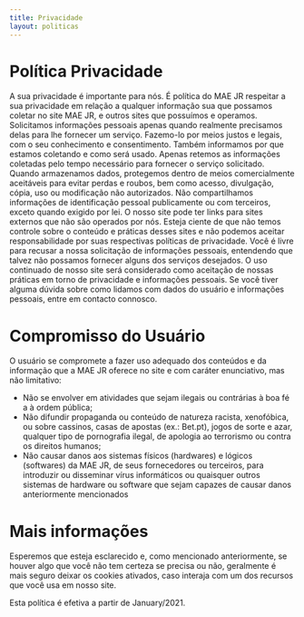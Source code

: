 ```yaml
---
title: Privacidade
layout: politicas
---
```


<div class="politicas">
    <div class="politicas-titulo">
        <h1>Política Privacidade</h1>
    </div>
    <div class="politicas-texto">A sua privacidade é importante para nós. É política do MAE JR respeitar a sua
        privacidade em relação a qualquer informação sua que possamos coletar no site MAE JR, e outros sites que
        possuímos e operamos. Solicitamos informações pessoais apenas quando realmente precisamos delas para lhe
        fornecer um serviço. Fazemo-lo por meios justos e legais, com o seu conhecimento e consentimento. Também
        informamos por que estamos coletando e como será usado. Apenas retemos as informações coletadas pelo tempo
        necessário para fornecer o serviço solicitado. Quando armazenamos dados, protegemos dentro de meios
        comercialmente aceitáveis ​​para evitar perdas e roubos, bem como acesso, divulgação, cópia, uso ou modificação
        não autorizados. Não compartilhamos informações de identificação pessoal publicamente ou com terceiros, exceto
        quando exigido por lei. O nosso site pode ter links para sites externos que não são operados por nós. Esteja
        ciente de que não temos controle sobre o conteúdo e práticas desses sites e não podemos aceitar responsabilidade
        por suas respectivas políticas de privacidade. Você é livre para recusar a nossa solicitação de informações
        pessoais, entendendo que talvez não possamos fornecer alguns dos serviços desejados. O uso continuado de nosso
        site será considerado como aceitação de nossas práticas em torno de privacidade e informações pessoais. Se você
        tiver alguma dúvida sobre como lidamos com dados do usuário e informações pessoais, entre em contacto connosco.
    </div>
    <div class="politicas-titulo">
        <h1>Compromisso do Usuário</h1>
    </div>
    <div class="politicas-texto">O usuário se compromete a fazer uso adequado dos conteúdos e da informação que a MAE
        JR oferece no site e com caráter enunciativo, mas não limitativo:
    </div>
    <ul class="politicas-lista">
        <li>Não se envolver em atividades que sejam ilegais ou contrárias à boa fé a à ordem pública;
        </li>
        <li>Não difundir propaganda ou conteúdo de natureza racista, xenofóbica, ou sobre cassinos, casas de apostas
            (ex.: Bet.pt), jogos de sorte e azar, qualquer tipo de pornografia ilegal, de apologia ao terrorismo ou
            contra os direitos humanos;
        </li>
        <li>Não causar danos aos sistemas físicos (hardwares) e lógicos (softwares) da MAE JR, de seus fornecedores ou
            terceiros, para introduzir ou disseminar vírus informáticos ou quaisquer outros sistemas de hardware ou
            software que sejam capazes de causar danos anteriormente mencionados</li>
    </ul>
    <div class="politicas-titulo">
        <h1>Mais informações</h1>
    </div>
    <div class="politicas-texto">Esperemos que esteja esclarecido e, como mencionado anteriormente, se houver algo que
        você não tem certeza se precisa ou não, geralmente é mais seguro deixar os cookies ativados, caso interaja com
        um dos recursos que você usa em nosso site.
        <p>Esta política é efetiva a partir de January/2021.</p>
    </div>
</div>